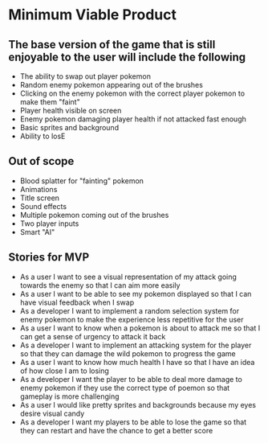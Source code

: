 # Minimum Viable Product

## The base version of the game that is still enjoyable to the user will include the following
- The ability to swap out player pokemon
- Random enemy pokemon appearing out of the brushes
- Clicking on the enemy pokemon with the correct player pokemon to make them "faint"
- Player health visible on screen
- Enemy pokemon damaging player health if not attacked fast enough
- Basic sprites and background
- Ability to losE

## Out of scope
- Blood splatter for "fainting" pokemon
- Animations
- Title screen
- Sound effects
- Multiple pokemon coming out of the brushes
- Two player inputs
- Smart "AI"

## Stories for MVP
- As a user I want to see a visual representation of my attack going towards the enemy so that I can aim more easily
- As a user I want to be able to see my pokemon displayed so that I can have visual feedback when I swap
- As a developer I want to implement a random selection system for enemy pokemon to make the experience less repetitive for the user
- As a user I want to know when a pokemon is about to attack me so that I can get a sense of urgency to attack it back
- As a developer I want to implement an attacking system for the player so that they can damage the wild pokemon to progress the game
- As a user I want to know how much health I have so that I have an idea of how close I am to losing
- As a developer I want the player to be able to deal more damage to enemy pokemon if they use the correct type of poemon so that gameplay is more challenging
- As a user I would like pretty sprites and backgrounds because my eyes desire visual candy
- As a developer I want my players to be able to lose the game so that they can restart and have the chance to get a better score
